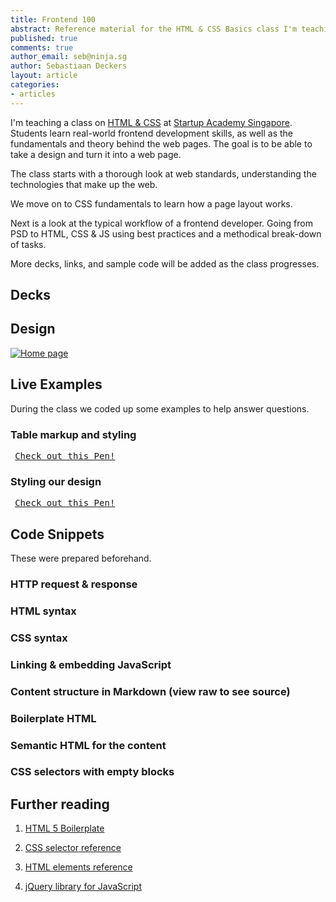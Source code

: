 ```yaml
---
title: Frontend 100
abstract: Reference material for the HTML & CSS Basics class I'm teaching.
published: true
comments: true
author_email: seb@ninja.sg
author: Sebastiaan Deckers
layout: article
categories:
- articles
---
```


I'm teaching a class on [HTML & CSS](http://academy.st/courses/ui) at [Startup Academy Singapore](http://academy.st). Students learn real-world frontend development skills, as well as the fundamentals and theory behind the web pages. The goal is to be able to take a design and turn it into a web page.

The class starts with a thorough look at web standards, understanding the technologies that make up the web.

We move on to CSS fundamentals to learn how a page layout works.

Next is a look at the typical workflow of a frontend developer. Going from PSD to HTML, CSS & JS using best practices and a methodical break-down of tasks.

More decks, links, and sample code will be added as the class progresses.

## Decks

<script async="async" class="speakerdeck-embed" data-id="6e777a3088170130fa7f123139171007" data-ratio="1.33333333333333" src="//speakerdeck.com/assets/embed.js"> </script>

<script async="async" class="speakerdeck-embed" data-id="9bb5f5a088170130045a12313d1802ec" data-ratio="1.33333333333333" src="//speakerdeck.com/assets/embed.js"> </script>

<script async="async" class="speakerdeck-embed" data-id="d104e22088170130140022000a1c4660" data-ratio="1.33333333333333" src="//speakerdeck.com/assets/embed.js"> </script>

<script async="async" class="speakerdeck-embed" data-id="f0559c6088170130c6c3123138094421" data-ratio="1.33333333333333" src="//speakerdeck.com/assets/embed.js"> </script>

## Design

[![Home page](https://photos-3.dropbox.com/t/0/AAAEJaxhcQOSb6OQitPSH7SIhKn4a_VI3BgZN7mbd373DQ/12/46457854/jpeg/320x320/1/_/0/2/Design.psd/co9E1KAzRdCt-lw2Ey_PqnN_Jd9AWblIdnKM-JAHbe8%2C5eR7TkN7cs8y98bQtbGkjp8ol1rbvWQbyf2Q-iVF3ok%2CVH5yqQKrnn2DCRiJxnrWxYccPNZWOjQFNHpet_zwTrc)](https://www.dropbox.com/s/sovgo6q3hq56paz/Design.psd)

## Live Examples

During the class we coded up some examples to help answer questions.

### Table markup and styling

<pre class="codepen" data-height="300" data-type="result" data-href="ucFbg" data-user="cbas" data-safe="true"><code> </code><a href="http://codepen.io/cbas/pen/ucFbg">Check out this Pen!</a></pre>
<script async="async" src="http://codepen.io/assets/embed/ei.js"> </script>

### Styling our design

<pre class="codepen" data-height="300" data-type="result" data-href="GjdHo" data-user="cbas" data-safe="true"><code> </code><a href="http://codepen.io/cbas/pen/GjdHo">Check out this Pen!</a></pre>
<script async="async" src="http://codepen.io/assets/embed/ei.js"> </script>

## Code Snippets

These were prepared beforehand.

### HTTP request & response

<script src="https://gist.github.com/cbas/5378704.js"> </script>

### HTML syntax

<script src="https://gist.github.com/cbas/5379047.js"> </script>

### CSS syntax

<script src="https://gist.github.com/cbas/5379150.js"> </script>

### Linking & embedding JavaScript

<script src="https://gist.github.com/cbas/5379212.js"> </script>

### Content structure in Markdown (view raw to see source)

<script src="https://gist.github.com/cbas/5381537.js"> </script>

### Boilerplate HTML

<script src="https://gist.github.com/cbas/5381645.js"> </script>

### Semantic HTML for the content

<script src="https://gist.github.com/cbas/5381586.js"> </script>

### CSS selectors with empty blocks

<script src="https://gist.github.com/cbas/5382374.js"> </script>

## Further reading

1. [HTML 5 Boilerplate](http://html5boilerplate.com/)

1. [CSS selector reference](http://www.w3.org/TR/selectors/#selectors)

1. [HTML elements reference](http://html5doctor.com/element-index/)

1. [jQuery library for JavaScript](http://jquery.com/)
